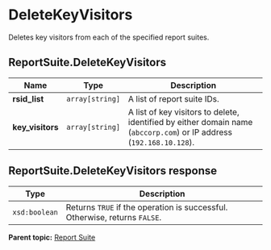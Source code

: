 # DeleteKeyVisitors

Deletes key visitors from each of the specified report suites.

## ReportSuite.DeleteKeyVisitors

|Name|Type|Description|
|----|----|-----------|
|**rsid_list** |`array[string]` |A list of report suite IDs.|
|**key_visitors** |`array[string]` |A list of key visitors to delete, identified by either domain name (`abccorp.com`) or IP address (`192.168.10.128`).|

## ReportSuite.DeleteKeyVisitors response

|Type|Description|
|----|-----------|
|`xsd:boolean` |Returns `TRUE` if the operation is successful. Otherwise, returns `FALSE`.|

**Parent topic:** [Report Suite](../../methods/report_suite/r_methods_reportsuite.md)

